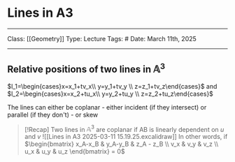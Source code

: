 # Lines in A3
___
Class: [[Geometry]]
Type: Lecture
Tags: # 
Date: March 11th, 2025
___

## Relative positions of two lines in $\mathbb{A}^3$

$l_1=\begin{cases}x=x_1+tv_x\\ y=y_1+tv_y \\ z=z_1+tv_z\end{cases}$ and  $l_2=\begin{cases}x=x_2+tu_x\\ y=y_2+tu_y \\ z=z_2+tu_z\end{cases}$

The lines can either be coplanar - either incident (if they intersect) or parallel (if they don't) - or skew

>[!Recap]
>Two lines in $\mathbb{A}^3$ are coplanar if AB is linearly dependent on $u$ and $v$
>![[Lines in A3 2025-03-11 15.19.25.excalidraw]]
>In other words, if $\begin{bmatrix} x_A-x_B & y_A-y_B & z_A - z_B \\ v_x & v_y & v_z \\ u_x & u_y & u_z \end{bmatrix} = 0$



